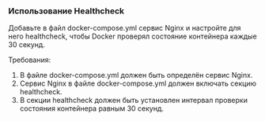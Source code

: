
### Использование Healthcheck

Добавьте в файл docker-compose.yml сервис Nginx и настройте для него healthcheck, чтобы Docker проверял состояние контейнера каждые 30 секунд.

Требования:
1. В файле docker-compose.yml должен быть определён сервис Nginx. 
2. Сервис Nginx в файле docker-compose.yml должен включать секцию healthcheck. 
3. В секции healthcheck должен быть установлен интервал проверки состояния контейнера равным 30 секунд.